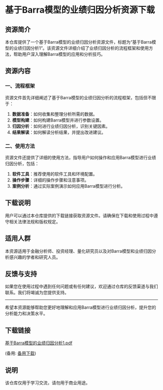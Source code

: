 # 基于Barra模型的业绩归因分析资源下载

## 资源简介

本仓库提供了一个基于Barra模型的业绩归因分析资源文件，标题为“基于Barra模型的业绩归因分析1”。该资源文件详细介绍了业绩归因分析的流程框架和使用方法，帮助用户深入理解Barra模型的应用和分析技巧。

## 资源内容

### 一、流程框架

资源文件首先详细阐述了基于Barra模型的业绩归因分析的流程框架，包括但不限于：

1. **数据准备**：如何收集和整理分析所需的数据。
2. **模型构建**：如何构建Barra模型并进行参数设置。
3. **归因分析**：如何进行业绩归因分析，识别关键因素。
4. **结果解读**：如何解读分析结果，并提出改进建议。

### 二、使用方法

资源文件还提供了详细的使用方法，指导用户如何操作和应用Barra模型进行业绩归因分析，包括：

1. **软件工具**：推荐使用的软件工具和环境配置。
2. **操作步骤**：详细的操作步骤和注意事项。
3. **案例分析**：通过实际案例演示如何应用Barra模型进行分析。

## 下载说明

用户可以通过本仓库提供的下载链接获取资源文件。请确保在下载和使用过程中遵守相关法律法规和版权规定。

## 适用人群

本资源适用于金融分析师、投资经理、量化研究员以及对Barra模型和业绩归因分析感兴趣的学者和研究人员。

## 反馈与支持

如果您在使用过程中遇到任何问题或有任何建议，欢迎通过仓库的反馈渠道与我们联系。我们将竭诚为您提供支持。

---

希望本资源能够帮助您更好地理解和应用Barra模型进行业绩归因分析，提升您的分析能力和决策水平。

## 下载链接
[基于Barra模型的业绩归因分析1.pdf](https://pan.quark.cn/s/0df572da2f99) 

(备用: [备用下载](https://pan.baidu.com/s/11wXlWlkoLMvRBB4w3k6A7w?pwd=1234))

## 说明

该仓库仅用于学习交流，请勿用于商业用途。
